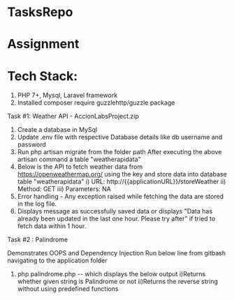 # TasksRepo
# Assignment
# Tech Stack:
1) PHP 7+, Mysql, Laravel framework
2) Installed composer require guzzlehttp/guzzle package

Task #1: Weather API - AccionLabsProject.zip

1) Create a database in MySql 
2) Update .env file with respective Database details like db username and password
3) Run  php artisan migrate from the folder path 
	After executing the above artisan command a table "weatherapidata"
4) Below is the API to fetch weather data from https://openweathermap.org/ using the key and store data into database table "weatherapidata"
	i) URL: http://{{applicationURL}}/storeWeather
	ii) Method: GET
	iii) Parameters: NA
7) Error handling - Any exception raised while fetching the data are stored in the log file.
8)  Displays message as successfully saved data or displays "Data has already been updated in the last one hour. Please try after" if tried to fetch data within 1 hour.



Task #2 : Palindrome

Demonstrates OOPS and Dependency Injection
Run below line from gitbash navigating to the application folder
1) php palindrome.php -- which displays the below output
	i)Returns whether given string is Palindrome or not 
	ii)Returns the reverse string without using predefined functions

